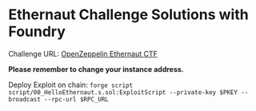 # Ethernaut Challenge Solutions with Foundry
Challenge URL: [OpenZeppelin Ethernaut CTF](https://ethernaut.openzeppelin.com/)

**Please remember to change your instance address.**

Deploy Exploit on chain:
`forge script script/00_HelloEthernaut.s.sol:ExploitScript --private-key $PKEY --broadcast --rpc-url $RPC_URL`